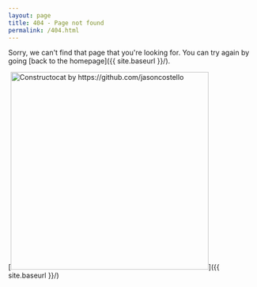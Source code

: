 ```yaml
---
layout: page
title: 404 - Page not found
permalink: /404.html
---
```


Sorry, we can't find that page that you're looking for. You can try again by going [back to the homepage]({{ site.baseurl }}/).

[<img src="{{ site.baseurl }}/images/optimized/404.jpg" alt="Constructocat by https://github.com/jasoncostello" style="width: 400px;"/>]({{ site.baseurl }}/)

